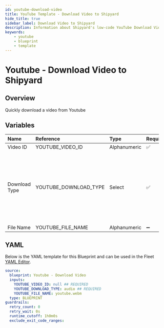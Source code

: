 ```yaml
---
id: youtube-download-video
title: YouTube Template - Download Video to Shipyard
hide_title: true
sidebar_label: Download Video to Shipyard
description: Information about Shipyard's low-code YouTube Download Video to Shipyard blueprint. Download a single video from YouTube 
keywords:
    - youtube
    - blueprint
    - template
---
```


# Youtube - Download Video to Shipyard

## Overview
Quickly download a video from Youtube

## Variables

| Name | Reference | Type | Required | Default | Options | Description |
|:-----|:----------|:-----|:---------|:--------|:--------|:------------|
| Video ID | YOUTUBE_VIDEO_ID  | Alphanumeric |:white_check_mark: | - | - |  |
| Download Type | YOUTUBE_DOWNLOAD_TYPE  | Select |:white_check_mark: | `audio` | Video (mp4): `video`<br></br><br></br>Audio (webm): `audio`<br></br><br></br> |  |
| File Name | YOUTUBE_FILE_NAME  | Alphanumeric |:heavy_minus_sign: | `youtube.webm` | - |  |


## YAML
Below is the YAML template for this Blueprint and can be used in the Fleet [YAML Editor](../../reference/fleets/yaml-editor.md).
```yaml
source:
  blueprint: Youtube - Download Video
  inputs:
    YOUTUBE_VIDEO_ID: null ## REQUIRED
    YOUTUBE_DOWNLOAD_TYPE: audio ## REQUIRED
    YOUTUBE_FILE_NAME: youtube.webm 
  type: BLUEPRINT
guardrails:
  retry_count: 0
  retry_wait: 0s
  runtime_cutoff: 1h0m0s
  exclude_exit_code_ranges:
```

